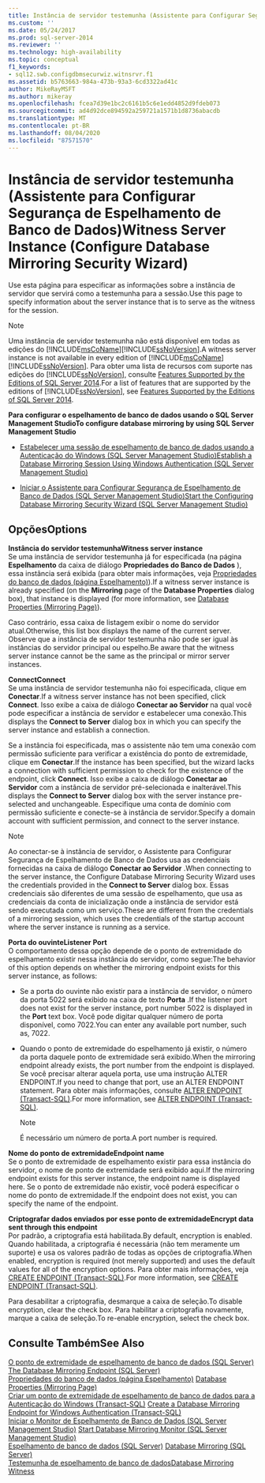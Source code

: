 ```yaml
---
title: Instância de servidor testemunha (Assistente para Configurar Segurança de Espelhamento de Banco de Dados) | Microsoft Docs
ms.custom: ''
ms.date: 05/24/2017
ms.prod: sql-server-2014
ms.reviewer: ''
ms.technology: high-availability
ms.topic: conceptual
f1_keywords:
- sql12.swb.configdbmsecurwiz.witnsrvr.f1
ms.assetid: b5763663-984a-473b-93a3-6cd3322ad41c
author: MikeRayMSFT
ms.author: mikeray
ms.openlocfilehash: fcea7d39e1bc2c6161b5c6e1edd4852d9fdeb073
ms.sourcegitcommit: ad4d92dce894592a259721a1571b1d8736abacdb
ms.translationtype: MT
ms.contentlocale: pt-BR
ms.lasthandoff: 08/04/2020
ms.locfileid: "87571570"
---
```

# <a name="witness-server-instance-configure-database-mirroring-security-wizard"></a><span data-ttu-id="f62f3-102">Instância de servidor testemunha (Assistente para Configurar Segurança de Espelhamento de Banco de Dados)</span><span class="sxs-lookup"><span data-stu-id="f62f3-102">Witness Server Instance (Configure Database Mirroring Security Wizard)</span></span>
  <span data-ttu-id="f62f3-103">Use esta página para especificar as informações sobre a instância de servidor que servirá como a testemunha para a sessão.</span><span class="sxs-lookup"><span data-stu-id="f62f3-103">Use this page to specify information about the server instance that is to serve as the witness for the session.</span></span>  
  
> [!NOTE]  
>  <span data-ttu-id="f62f3-104">Uma instância de servidor testemunha não está disponível em todas as edições do [!INCLUDE[msCoName](../../includes/msconame-md.md)][!INCLUDE[ssNoVersion](../../includes/ssnoversion-md.md)].</span><span class="sxs-lookup"><span data-stu-id="f62f3-104">A witness server instance is not available in every edition of [!INCLUDE[msCoName](../../includes/msconame-md.md)][!INCLUDE[ssNoVersion](../../includes/ssnoversion-md.md)].</span></span> <span data-ttu-id="f62f3-105">Para obter uma lista de recursos com suporte nas edições do [!INCLUDE[ssNoVersion](../../includes/ssnoversion-md.md)], consulte [Features Supported by the Editions of SQL Server 2014](../../getting-started/features-supported-by-the-editions-of-sql-server-2014.md).</span><span class="sxs-lookup"><span data-stu-id="f62f3-105">For a list of features that are supported by the editions of [!INCLUDE[ssNoVersion](../../includes/ssnoversion-md.md)], see [Features Supported by the Editions of SQL Server 2014](../../getting-started/features-supported-by-the-editions-of-sql-server-2014.md).</span></span>  
  
 <span data-ttu-id="f62f3-106">**Para configurar o espelhamento de banco de dados usando o SQL Server Management Studio**</span><span class="sxs-lookup"><span data-stu-id="f62f3-106">**To configure database mirroring by using SQL Server Management Studio**</span></span>  
  
-   [<span data-ttu-id="f62f3-107">Estabelecer uma sessão de espelhamento de banco de dados usando a Autenticação do Windows &#40;SQL Server Management Studio&#41;</span><span class="sxs-lookup"><span data-stu-id="f62f3-107">Establish a Database Mirroring Session Using Windows Authentication &#40;SQL Server Management Studio&#41;</span></span>](establish-database-mirroring-session-windows-authentication.md)  
  
-   [<span data-ttu-id="f62f3-108">Iniciar o Assistente para Configurar Segurança de Espelhamento de Banco de Dados &#40;SQL Server Management Studio&#41;</span><span class="sxs-lookup"><span data-stu-id="f62f3-108">Start the Configuring Database Mirroring Security Wizard &#40;SQL Server Management Studio&#41;</span></span>](start-the-configuring-database-mirroring-security-wizard.md)  
  
## <a name="options"></a><span data-ttu-id="f62f3-109">Opções</span><span class="sxs-lookup"><span data-stu-id="f62f3-109">Options</span></span>  
 <span data-ttu-id="f62f3-110">**Instância do servidor testemunha**</span><span class="sxs-lookup"><span data-stu-id="f62f3-110">**Witness server instance**</span></span>  
 <span data-ttu-id="f62f3-111">Se uma instância de servidor testemunha já for especificada (na página **Espelhamento** da caixa de diálogo **Propriedades do Banco de Dados** ), essa instância será exibida (para obter mais informações, veja [Propriedades do banco de dados &#40;página Espelhamento&#41;](../../relational-databases/databases/database-properties-mirroring-page.md)).</span><span class="sxs-lookup"><span data-stu-id="f62f3-111">If a witness server instance is already specified (on the **Mirroring** page of the **Database Properties** dialog box), that instance is displayed (for more information, see [Database Properties &#40;Mirroring Page&#41;](../../relational-databases/databases/database-properties-mirroring-page.md)).</span></span>  
  
 <span data-ttu-id="f62f3-112">Caso contrário, essa caixa de listagem exibir o nome do servidor atual.</span><span class="sxs-lookup"><span data-stu-id="f62f3-112">Otherwise, this list box displays the name of the current server.</span></span> <span data-ttu-id="f62f3-113">Observe que a instância de servidor testemunha não pode ser igual às instâncias do servidor principal ou espelho.</span><span class="sxs-lookup"><span data-stu-id="f62f3-113">Be aware that the witness server instance cannot be the same as the principal or mirror server instances.</span></span>  
  
 <span data-ttu-id="f62f3-114">**Connect**</span><span class="sxs-lookup"><span data-stu-id="f62f3-114">**Connect**</span></span>  
 <span data-ttu-id="f62f3-115">Se uma instância de servidor testemunha não foi especificada, clique em **Conectar**.</span><span class="sxs-lookup"><span data-stu-id="f62f3-115">If a witness server instance has not been specified, click **Connect**.</span></span> <span data-ttu-id="f62f3-116">Isso exibe a caixa de diálogo **Conectar ao Servidor** na qual você pode especificar a instância de servidor e estabelecer uma conexão.</span><span class="sxs-lookup"><span data-stu-id="f62f3-116">This displays the **Connect to Server** dialog box in which you can specify the server instance and establish a connection.</span></span>  
  
 <span data-ttu-id="f62f3-117">Se a instância foi especificada, mas o assistente não tem uma conexão com permissão suficiente para verificar a existência do ponto de extremidade, clique em **Conectar**.</span><span class="sxs-lookup"><span data-stu-id="f62f3-117">If the instance has been specified, but the wizard lacks a connection with sufficient permission to check for the existence of the endpoint, click **Connect**.</span></span> <span data-ttu-id="f62f3-118">Isso exibe a caixa de diálogo **Conectar ao Servidor** com a instância de servidor pré-selecionada e inalterável.</span><span class="sxs-lookup"><span data-stu-id="f62f3-118">This displays the **Connect to Server** dialog box with the server instance pre-selected and unchangeable.</span></span> <span data-ttu-id="f62f3-119">Especifique uma conta de domínio com permissão suficiente e conecte-se à instância de servidor.</span><span class="sxs-lookup"><span data-stu-id="f62f3-119">Specify a domain account with sufficient permission, and connect to the server instance.</span></span>  
  
> [!NOTE]  
>  <span data-ttu-id="f62f3-120">Ao conectar-se à instância de servidor, o Assistente para Configurar Segurança de Espelhamento de Banco de Dados usa as credenciais fornecidas na caixa de diálogo **Conectar ao Servidor** .</span><span class="sxs-lookup"><span data-stu-id="f62f3-120">When connecting to the server instance, the Configure Database Mirroring Security Wizard uses the credentials provided in the **Connect to Server** dialog box.</span></span> <span data-ttu-id="f62f3-121">Essas credenciais são diferentes de uma sessão de espelhamento, que usa as credenciais da conta de inicialização onde a instância de servidor está sendo executada como um serviço.</span><span class="sxs-lookup"><span data-stu-id="f62f3-121">These are different from the credentials of a mirroring session, which uses the credentials of the startup account where the server instance is running as a service.</span></span>  
  
 <span data-ttu-id="f62f3-122">**Porta do ouvinte**</span><span class="sxs-lookup"><span data-stu-id="f62f3-122">**Listener Port**</span></span>  
 <span data-ttu-id="f62f3-123">O comportamento dessa opção depende de o ponto de extremidade do espelhamento existir nessa instância do servidor, como segue:</span><span class="sxs-lookup"><span data-stu-id="f62f3-123">The behavior of this option depends on whether the mirroring endpoint exists for this server instance, as follows:</span></span>  
  
-   <span data-ttu-id="f62f3-124">Se a porta do ouvinte não existir para a instância de servidor, o número da porta 5022 será exibido na caixa de texto **Porta** .</span><span class="sxs-lookup"><span data-stu-id="f62f3-124">If the listener port does not exist for the server instance, port number 5022 is displayed in the **Port** text box.</span></span> <span data-ttu-id="f62f3-125">Você pode digitar qualquer número de porta disponível, como 7022.</span><span class="sxs-lookup"><span data-stu-id="f62f3-125">You can enter any available port number, such as, 7022.</span></span>  
  
-   <span data-ttu-id="f62f3-126">Quando o ponto de extremidade do espelhamento já existir, o número da porta daquele ponto de extremidade será exibido.</span><span class="sxs-lookup"><span data-stu-id="f62f3-126">When the mirroring endpoint already exists, the port number from the endpoint is displayed.</span></span> <span data-ttu-id="f62f3-127">Se você precisar alterar aquela porta, use uma instrução ALTER ENDPOINT.</span><span class="sxs-lookup"><span data-stu-id="f62f3-127">If you need to change that port, use an ALTER ENDPOINT statement.</span></span> <span data-ttu-id="f62f3-128">Para obter mais informações, consulte [ALTER ENDPOINT &#40;Transact-SQL&#41;](/sql/t-sql/statements/alter-endpoint-transact-sql).</span><span class="sxs-lookup"><span data-stu-id="f62f3-128">For more information, see [ALTER ENDPOINT &#40;Transact-SQL&#41;](/sql/t-sql/statements/alter-endpoint-transact-sql).</span></span>  
  
    > [!NOTE]  
    >  <span data-ttu-id="f62f3-129">É necessário um número de porta.</span><span class="sxs-lookup"><span data-stu-id="f62f3-129">A port number is required.</span></span>  
  
 <span data-ttu-id="f62f3-130">**Nome do ponto de extremidade**</span><span class="sxs-lookup"><span data-stu-id="f62f3-130">**Endpoint name**</span></span>  
 <span data-ttu-id="f62f3-131">Se o ponto de extremidade de espelhamento existir para essa instância do servidor, o nome de ponto de extremidade será exibido aqui.</span><span class="sxs-lookup"><span data-stu-id="f62f3-131">If the mirroring endpoint exists for this server instance, the endpoint name is displayed here.</span></span> <span data-ttu-id="f62f3-132">Se o ponto de extremidade não existir, você poderá especificar o nome do ponto de extremidade.</span><span class="sxs-lookup"><span data-stu-id="f62f3-132">If the endpoint does not exist, you can specify the name of the endpoint.</span></span>  
  
 <span data-ttu-id="f62f3-133">**Criptografar dados enviados por esse ponto de extremidade**</span><span class="sxs-lookup"><span data-stu-id="f62f3-133">**Encrypt data sent through this endpoint**</span></span>  
 <span data-ttu-id="f62f3-134">Por padrão, a criptografia está habilitada.</span><span class="sxs-lookup"><span data-stu-id="f62f3-134">By default, encryption is enabled.</span></span> <span data-ttu-id="f62f3-135">Quando habilitada, a criptografia é necessária (não tem meramente um suporte) e usa os valores padrão de todas as opções de criptografia.</span><span class="sxs-lookup"><span data-stu-id="f62f3-135">When enabled, encryption is required (not merely supported) and uses the default values for all of the encryption options.</span></span> <span data-ttu-id="f62f3-136">Para obter mais informações, veja [CREATE ENDPOINT &#40;Transact-SQL&#41;](/sql/t-sql/statements/create-endpoint-transact-sql).</span><span class="sxs-lookup"><span data-stu-id="f62f3-136">For more information, see [CREATE ENDPOINT &#40;Transact-SQL&#41;](/sql/t-sql/statements/create-endpoint-transact-sql).</span></span>  
  
 <span data-ttu-id="f62f3-137">Para desabilitar a criptografia, desmarque a caixa de seleção.</span><span class="sxs-lookup"><span data-stu-id="f62f3-137">To disable encryption, clear the check box.</span></span> <span data-ttu-id="f62f3-138">Para habilitar a criptografia novamente, marque a caixa de seleção.</span><span class="sxs-lookup"><span data-stu-id="f62f3-138">To re-enable encryption, select the check box.</span></span>  
  
## <a name="see-also"></a><span data-ttu-id="f62f3-139">Consulte Também</span><span class="sxs-lookup"><span data-stu-id="f62f3-139">See Also</span></span>  
 <span data-ttu-id="f62f3-140">[O ponto de extremidade de espelhamento de banco de dados &#40;SQL Server&#41;](the-database-mirroring-endpoint-sql-server.md) </span><span class="sxs-lookup"><span data-stu-id="f62f3-140">[The Database Mirroring Endpoint &#40;SQL Server&#41;](the-database-mirroring-endpoint-sql-server.md) </span></span>  
 <span data-ttu-id="f62f3-141">[Propriedades do banco de dados &#40;página Espelhamento&#41;](../../relational-databases/databases/database-properties-mirroring-page.md) </span><span class="sxs-lookup"><span data-stu-id="f62f3-141">[Database Properties &#40;Mirroring Page&#41;](../../relational-databases/databases/database-properties-mirroring-page.md) </span></span>  
 <span data-ttu-id="f62f3-142">[Criar um ponto de extremidade de espelhamento de banco de dados para a Autenticação do Windows &#40;Transact-SQL&#41;](create-a-database-mirroring-endpoint-for-windows-authentication-transact-sql.md) </span><span class="sxs-lookup"><span data-stu-id="f62f3-142">[Create a Database Mirroring Endpoint for Windows Authentication &#40;Transact-SQL&#41;](create-a-database-mirroring-endpoint-for-windows-authentication-transact-sql.md) </span></span>  
 <span data-ttu-id="f62f3-143">[Iniciar o Monitor de Espelhamento de Banco de Dados &#40;SQL Server Management Studio&#41;](../database-mirroring/start-database-mirroring-monitor-sql-server-management-studio.md) </span><span class="sxs-lookup"><span data-stu-id="f62f3-143">[Start Database Mirroring Monitor &#40;SQL Server Management Studio&#41;](../database-mirroring/start-database-mirroring-monitor-sql-server-management-studio.md) </span></span>  
 <span data-ttu-id="f62f3-144">[Espelhamento de banco de dados &#40;SQL Server&#41;](database-mirroring-sql-server.md) </span><span class="sxs-lookup"><span data-stu-id="f62f3-144">[Database Mirroring &#40;SQL Server&#41;](database-mirroring-sql-server.md) </span></span>  
 [<span data-ttu-id="f62f3-145">Testemunha de espelhamento de banco de dados</span><span class="sxs-lookup"><span data-stu-id="f62f3-145">Database Mirroring Witness</span></span>](database-mirroring-witness.md)  
  
  

